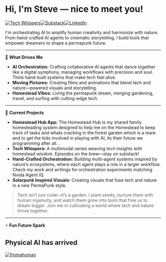 # Hi, I'm Steve — nice to meet you!
[![Tech Whispers](https://img.shields.io/badge/Tech%20Whispers-black?style=for-the-badge&logo=x&logoColor=white)](https://twitter.com/_techwhispers)[![Substack](https://img.shields.io/badge/Substack-%23006f5c.svg?style=for-the-badge&logo=substack&logoColor=white&color=FF7731)](https://techwhispers.substack.com)[![LinkedIn](https://img.shields.io/badge/linkedin-%230077B5.svg?style=for-the-badge&logo=linkedin&logoColor=white)](https://www.linkedin.com/in/techwhispers)

I'm orchestrating AI to amplify human creativity and harmonize with nature. From hand-crafted AI agents to cinematic storytelling, I build tools that empower dreamers to shape a permapunk future.

---

🎥 **What Drives Me**
- **AI Orchestration:** Crafting collaborative AI agents that dance together like a digital symphony, managing workflows with precision and soul. Think hand-built systems that make tech feel alive.
- **Moving Pictures:** Creating films and animations that blend tech and nature—powered visuals and storytelling.
- **Homestead Vibes:** Living the permapunk dream, merging gardening, travel, and surfing with cutting-edge tech.

---

🚀 **Current Projects**
- **Homestead Hub App:** The Homestead Hub is my shared family homesteading system designed to help me on the Homestead to keep track of tasks and whats cracking in the forest garden which is a mare and to get the kids involved in playing with AI, its their future we programming after all. .
- **Tech Whispers:** A multimodal series weaving tech insights with homestead wisdom. Episodes on the brew—stay on substack!
- **Hand-Crafted Orchestration:** Building multi-agent systems inspired by nature’s ecosystems, where each agent plays a role in a larger workflow. Check my work and writings for orchestration experiments matching Nvida Agent IQ.
- **Solarpunk Inspired Visuals:** Creating visuals that fuse tech and nature in a new PermaPunk style.

> Tech isn’t just code—it’s a garden. I plant seeds, nurture them with human ingenuity, and watch them grow into tools that free us to dream bigger. Join me in cultivating a world where tech and nature thrive together.

---

⚡ **Fun Future Spark**

Physical AI has arrived
---


[![fromahuman](https://img.shields.io/badge/fromahuman-black?style=for-the-badge&logo=x&logoColor=white&color=black&style=plastic)](https://twitter.com/_fromahuman_)
